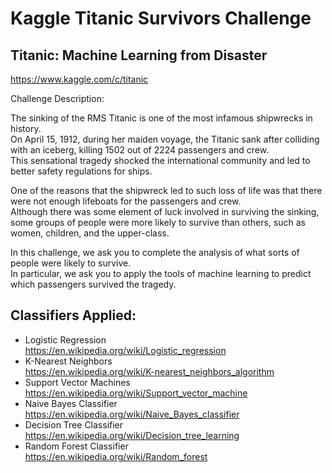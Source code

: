 # Kaggle Titanic Survivors Challenge
## Titanic: Machine Learning from Disaster  
https://www.kaggle.com/c/titanic
  
Challenge Description:

The sinking of the RMS Titanic is one of the most infamous shipwrecks in history.  
On April 15, 1912, during her maiden voyage, the Titanic sank after colliding with an iceberg, killing 1502 out of 2224 passengers and crew.  
This sensational tragedy shocked the international community and led to better safety regulations for ships.  
  
One of the reasons that the shipwreck led to such loss of life was that there were not enough lifeboats for the passengers and crew.  
Although there was some element of luck involved in surviving the sinking, some groups of people were more likely to survive than others, 
such as women, children, and the upper-class.  
  
In this challenge, we ask you to complete the analysis of what sorts of people were likely to survive.  
In particular, we ask you to apply the tools of machine learning to predict which passengers survived the tragedy.  
  
## Classifiers Applied:
- Logistic Regression  
https://en.wikipedia.org/wiki/Logistic_regression
- K-Nearest Neighbors  
https://en.wikipedia.org/wiki/K-nearest_neighbors_algorithm
- Support Vector Machines  
https://en.wikipedia.org/wiki/Support_vector_machine
- Naive Bayes Classifier  
https://en.wikipedia.org/wiki/Naive_Bayes_classifier
- Decision Tree Classifier  
https://en.wikipedia.org/wiki/Decision_tree_learning
- Random Forest Classifier  
https://en.wikipedia.org/wiki/Random_forest
